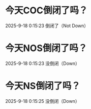 # 今天COC倒闭了吗？

2025-9-18 0:15:23 倒闭了（Not Down）

# 今天NOS倒闭了吗？

2025-9-18 0:15:23 没倒闭（Down）

# 今天NS倒闭了吗？

2025-9-18 0:15:25 没倒闭（Down）

